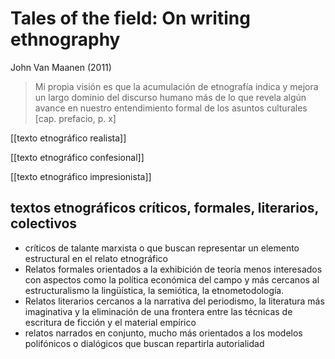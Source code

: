 # Tales of the field: On writing ethnography
John Van Maanen (2011)

>Mi propia visión es que la acumulación de etnografía indica y mejora un largo dominio del discurso humano más de lo que revela algún avance en nuestro entendimiento formal de los asuntos culturales [cap. prefacio, p. x]

[[texto etnográfico realista]]

[[texto etnográfico confesional]]

[[texto etnográfico impresionista]]

## textos etnográficos críticos, formales, literarios, colectivos

- críticos de talante marxista o que buscan representar un elemento estructural en el relato etnográfico
- Relatos formales orientados a la exhibición de teoría menos interesados con aspectos como la política económica del campo y más cercanos al estructuralismo la lingüística, la semiótica, la etnometodología.
- Relatos literarios cercanos a la narrativa del periodismo, la literatura más imaginativa y la eliminación de una frontera entre las técnicas de escritura de ficción y el material empírico
- relatos narrados en conjunto, mucho más orientados a los modelos polifónicos o dialógicos que buscan repartirla autorialidad